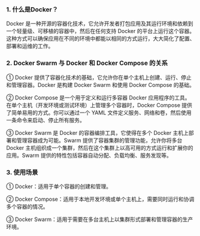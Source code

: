 ### 1. 什么是Docker？
Docker 是一种开源的容器化技术，它允许开发者打包应用及其运行环境和依赖到一个轻量级、可移植的容器中，然后在任何支持 Docker 的平台上运行这个容器。这种方式可以确保应用在不同的环境中都能以相同的方式运行，大大简化了配置、部署和运维的工作。

### 2. Docker Swarm 与 Docker 和 Docker Compose 的关系
① Docker 提供了容器化技术的基础，它允许你在单个主机上创建、运行、停止和管理容器。Docker 是构建 Docker Swarm 和使用 Docker Compose 的基础。

② Docker Compose 是一个用于定义和运行多容器 Docker 应用程序的工具。在单个主机（开发环境或测试环境）上管理多个容器时，Docker Compose 提供了简单易用的方式。你可以通过一个 YAML 文件定义服务、网络和卷，然后使用一条命令来启动、停止所有服务。

③ Docker Swarm 是 Docker 的容器编排工具，它使得在多个 Docker 主机上部署和管理容器成为可能。Swarm 提供了容器集群的管理功能，允许你将多台 Docker 主机组织成一个集群，然后在这个集群上以高可用的方式运行和扩展你的应用。Swarm 提供的特性包括容器自动分配、负载均衡、服务发现等。

### 3. 使用场景
① Docker：适用于单个容器的创建和管理。    

② Docker Compose：适用于本地开发环境或单个主机上，需要同时运行和协调多个容器的情况。   

③ Docker Swarm：适用于需要在多台主机上以集群形式部署和管理容器的生产环境。   